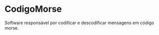 CodigoMorse
===========

Software responsável por codificar e descodificar mensagens em código morse.
